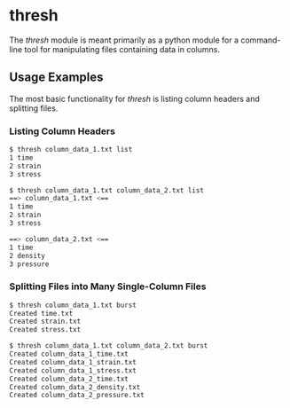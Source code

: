 # thresh

The _thresh_ module is meant primarily as a python module for a command-line tool for manipulating files containing data in columns.


## Usage Examples

The most basic functionality for _thresh_ is listing column headers and splitting files.

### Listing Column Headers

```bash
$ thresh column_data_1.txt list
1 time
2 strain
3 stress
```

```bash
$ thresh column_data_1.txt column_data_2.txt list
==> column_data_1.txt <==
1 time
2 strain
3 stress

==> column_data_2.txt <==
1 time
2 density
3 pressure
```

### Splitting Files into Many Single-Column Files

```bash
$ thresh column_data_1.txt burst
Created time.txt
Created strain.txt
Created stress.txt
```

```bash
$ thresh column_data_1.txt column_data_2.txt burst
Created column_data_1_time.txt
Created column_data_1_strain.txt
Created column_data_1_stress.txt
Created column_data_2_time.txt
Created column_data_2_density.txt
Created column_data_2_pressure.txt
```
